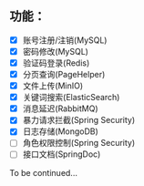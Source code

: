 ## 功能：

- [x] 账号注册/注销(MySQL)
- [x] 密码修改(MySQL)
- [x] 验证码登录(Redis)
- [x] 分页查询(PageHelper)
- [x] 文件上传(MinIO)
- [x] 关键词搜索(ElasticSearch)
- [x] 消息延迟(RabbitMQ)
- [x] 暴力请求拦截(Spring Security)
- [x] 日志存储(MongoDB)
- [ ] 角色权限控制(Spring Security)
- [ ] 接口文档(SpringDoc)

To be continued...
